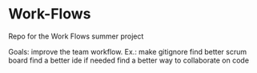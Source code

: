 # Work-Flows
Repo for the Work Flows summer project

Goals: improve the team workflow.
Ex.:
make gitignore
find better scrum board
find a better ide if needed
find a better way to collaborate on code
